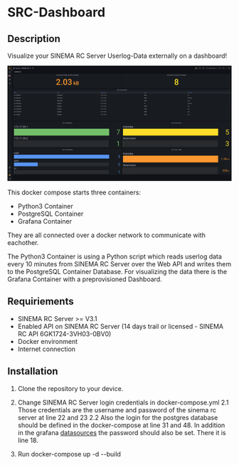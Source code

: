 # SRC-Dashboard

## Description

Visualize your SINEMA RC Server Userlog-Data externally on a dashboard!

![plot](/dashboard/images/SRC-Dashboard-Overview.png)

This docker compose starts three containers:
- Python3 Container
- PostgreSQL Container
- Grafana Container

They are all connected over a docker network to communicate with eachother.

The Python3 Container is using a Python script which reads userlog data every 10 minutes from SINEMA RC Server over the Web API and writes them to the PostgreSQL Container Database.
For visualizing the data there is the Grafana Container with a preprovisioned Dashboard.

## Requiriements

- SINEMA RC Server >= V3.1 
- Enabled API on SINEMA RC Server (14 days trail or licensed - SINEMA RC API 6GK1724-3VH03-0BV0)
- Docker environment
- Internet connection

## Installation

1. Clone the repository to your device.
2. Change SINEMA RC Server login credentials in docker-compose.yml
    2.1 Those credentials are the username and password of the sinema rc server at line 22 and 23
    2.2 Also the login for the postgres database should be defined in the docker-compose at line 31 and 48. In addition in the grafana [datasources](/dashboard/src/grafana/datasources/postgresql.yaml) the password should also be set. There it is line 18.

3. Run docker-compose up -d --build
